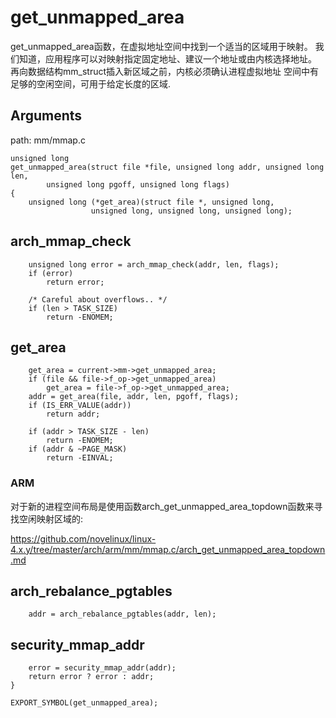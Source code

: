 get_unmapped_area
========================================

get_unmapped_area函数，在虚拟地址空间中找到一个适当的区域用于映射。
我们知道，应用程序可以对映射指定固定地址、建议一个地址或由内核选择地址。
再向数据结构mm_struct插入新区域之前，内核必须确认进程虚拟地址
空间中有足够的空闲空间，可用于给定长度的区域.

Arguments
----------------------------------------

path: mm/mmap.c
```
unsigned long
get_unmapped_area(struct file *file, unsigned long addr, unsigned long len,
        unsigned long pgoff, unsigned long flags)
{
    unsigned long (*get_area)(struct file *, unsigned long,
                  unsigned long, unsigned long, unsigned long);
```

arch_mmap_check
----------------------------------------

```
    unsigned long error = arch_mmap_check(addr, len, flags);
    if (error)
        return error;

    /* Careful about overflows.. */
    if (len > TASK_SIZE)
        return -ENOMEM;
```

get_area
----------------------------------------

```
    get_area = current->mm->get_unmapped_area;
    if (file && file->f_op->get_unmapped_area)
        get_area = file->f_op->get_unmapped_area;
    addr = get_area(file, addr, len, pgoff, flags);
    if (IS_ERR_VALUE(addr))
        return addr;

    if (addr > TASK_SIZE - len)
        return -ENOMEM;
    if (addr & ~PAGE_MASK)
        return -EINVAL;
```

### ARM

对于新的进程空间布局是使用函数arch_get_unmapped_area_topdown函数来寻找空闲映射区域的:

https://github.com/novelinux/linux-4.x.y/tree/master/arch/arm/mm/mmap.c/arch_get_unmapped_area_topdown.md

arch_rebalance_pgtables
----------------------------------------

```
    addr = arch_rebalance_pgtables(addr, len);
```

security_mmap_addr
----------------------------------------

```
    error = security_mmap_addr(addr);
    return error ? error : addr;
}

EXPORT_SYMBOL(get_unmapped_area);
```
